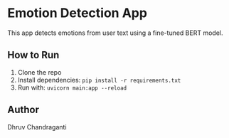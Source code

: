 # Emotion Detection App

This app detects emotions from user text using a fine-tuned BERT model.

## How to Run

1. Clone the repo
2. Install dependencies: `pip install -r requirements.txt`
3. Run with: `uvicorn main:app --reload`

## Author
Dhruv Chandraganti

